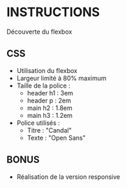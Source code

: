 # INSTRUCTIONS

Découverte du flexbox

## CSS

- Utilisation du flexbox
- Largeur limité à 80% maximum
- Taille de la police :
  - header h1 : 3em
  - header p : 2em
  - main h2 : 1.8em
  - main h3 : 1.2em
- Police utilisés :
  - Titre : "Candal"
  - Texte : "Open Sans"

## BONUS

- Réalisation de la version responsive
